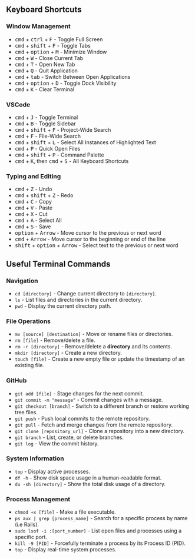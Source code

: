 ## Keyboard Shortcuts

### Window Management

- <kbd>cmd</kbd> + <kbd>ctrl</kbd> + <kbd>F</kbd> - Toggle Full Screen
- <kbd>cmd</kbd> + <kbd>shift</kbd> + <kbd>F</kbd> - Toggle Tabs
- <kbd>cmd</kbd> + <kbd>option</kbd> + <kbd>M</kbd> - Minimize Window
- <kbd>cmd</kbd> + <kbd>W</kbd> - Close Current Tab
- <kbd>cmd</kbd> + <kbd>T</kbd> - Open New Tab
- <kbd>cmd</kbd> + <kbd>Q</kbd> - Quit Application
- <kbd>cmd</kbd> + <kbd>tab</kbd> - Switch Between Open Applications
- <kbd>cmd</kbd> + <kbd>option</kbd> + <kbd>D</kbd> - Toggle Dock Visibility
- <kbd>cmd</kbd> + <kbd>K</kbd> - Clear Terminal

### VSCode

- <kbd>cmd</kbd> + <kbd>J</kbd> - Toggle Terminal
- <kbd>cmd</kbd> + <kbd>B</kbd> - Toggle Sidebar
- <kbd>cmd</kbd> + <kbd>shift</kbd> + <kbd>F</kbd> - Project-Wide Search
- <kbd>cmd</kbd> + <kbd>F</kbd> - File-Wide Search
- <kbd>cmd</kbd> + <kbd>shift</kbd> + <kbd>L</kbd> - Select All Instances of Highlighted Text
- <kbd>cmd</kbd> + <kbd>P</kbd> - Quick Open Files
- <kbd>cmd</kbd> + <kbd>shift</kbd> + <kbd>P</kbd> - Command Palette
- <kbd>cmd</kbd> + <kbd>K</kbd>, then <kbd>cmd</kbd> + <kbd>S</kbd> - All Keyboard Shortcuts

### Typing and Editing

- <kbd>cmd</kbd> + <kbd>Z</kbd> - Undo
- <kbd>cmd</kbd> + <kbd>shift</kbd> + <kbd>Z</kbd> - Redo
- <kbd>cmd</kbd> + <kbd>C</kbd> - Copy
- <kbd>cmd</kbd> + <kbd>V</kbd> - Paste
- <kbd>cmd</kbd> + <kbd>X</kbd> - Cut
- <kbd>cmd</kbd> + <kbd>A</kbd> - Select All
- <kbd>cmd</kbd> + <kbd>S</kbd> - Save
- <kbd>option</kbd> + <kbd>Arrow</kbd> - Move cursor to the previous or next word
- <kbd>cmd</kbd> + <kbd>Arrow</kbd> - Move cursor to the beginning or end of the line
- <kbd>shift</kbd> + <kbd>option</kbd> + <kbd>Arrow</kbd> - Select text to the previous or next word

## Useful Terminal Commands

### Navigation

- `cd [directory]` - Change current directory to `[directory]`.
- `ls` - List files and directories in the current directory.
- `pwd` - Display the current directory path.

### File Operations

- `mv [source] [destination]` - Move or rename files or directories.
- `rm [file]` - Remove/delete a file.
- `rm -r [directory]` - Remove/delete a **directory** and its contents.
- `mkdir [directory]` - Create a new directory.
- `touch [file]` - Create a new empty file or update the timestamp of an existing file.

### GitHub

- `git add [file]` - Stage changes for the next commit.
- `git commit -m "message"` - Commit changes with a message.
- `git checkout [branch]` - Switch to a different branch or restore working tree files.
- `git push` - Push local commits to the remote repository.
- `git pull` - Fetch and merge changes from the remote repository.
- `git clone [repository_url]` - Clone a repository into a new directory.
- `git branch` - List, create, or delete branches.
- `git log` - View the commit history.

### System Information

- `top` - Display active processes.
- `df -h` - Show disk space usage in a human-readable format.
- `du -sh [directory]` - Show the total disk usage of a directory.

### Process Management

- `chmod +x [file]` - Make a file executable.
- `ps aux | grep [process_name]` - Search for a specific process by name (i.e Rails).
- `sudo lsof -i :[port_number]` - List open files and processes using a specific port.
- `kill -9 [PID]` - Forcefully terminate a process by its Process ID (PID).
- `top` - Display real-time system processes.
